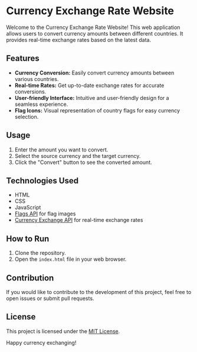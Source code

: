 # Currency Exchange Rate Website

Welcome to the Currency Exchange Rate Website! This web application allows users to convert currency amounts between different countries. It provides real-time exchange rates based on the latest data.

## Features

- **Currency Conversion:** Easily convert currency amounts between various countries.
- **Real-time Rates:** Get up-to-date exchange rates for accurate conversions.
- **User-friendly Interface:** Intuitive and user-friendly design for a seamless experience.
- **Flag Icons:** Visual representation of country flags for easy currency selection.

## Usage

1. Enter the amount you want to convert.
2. Select the source currency and the target currency.
3. Click the "Convert" button to see the converted amount.

## Technologies Used

- HTML
- CSS
- JavaScript
- [Flags API](https://flagsapi.com/) for flag images
- [Currency Exchange API](https://cdn.jsdelivr.net/gh/fawazahmed0/currency-api@1/latest/currencies) for real-time exchange rates

## How to Run

1. Clone the repository.
2. Open the `index.html` file in your web browser.

## Contribution

If you would like to contribute to the development of this project, feel free to open issues or submit pull requests.

## License

This project is licensed under the [MIT License](LICENSE).

Happy currency exchanging!
